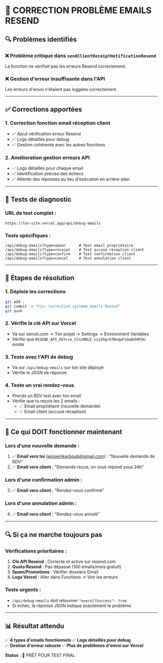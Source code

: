 # 🚨 CORRECTION PROBLÈME EMAILS RESEND

## 🔍 **Problèmes identifiés**

### ❌ **Problème critique dans `sendClientReceiptNotificationResend`**

La fonction ne vérifiait pas les erreurs Resend correctement.

### ❌ **Gestion d'erreur insuffisante dans l'API**

Les erreurs d'envoi n'étaient pas loggées correctement.

---

## ✅ **Corrections apportées**

### 1. **Correction fonction email réception client**

- ✅ Ajout vérification erreur Resend
- ✅ Logs détaillés pour debug
- ✅ Gestion cohérente avec les autres fonctions

### 2. **Amélioration gestion erreurs API**

- ✅ Logs détaillés pour chaque email
- ✅ Identification précise des échecs
- ✅ Attente des réponses au lieu d'exécution en arrière-plan

---

## 🧪 **Tests de diagnostic**

### **URL de test complet :**

```
https://ton-site.vercel.app/api/debug-emails
```

### **Tests spécifiques :**

```
/api/debug-emails?type=owner      # Test email propriétaire
/api/debug-emails?type=receipt    # Test accusé réception client
/api/debug-emails?type=confirm    # Test confirmation client
/api/debug-emails?type=cancel     # Test annulation client
```

---

## 🎯 **Étapes de résolution**

### **1. Déploie les corrections**

```bash
git add .
git commit -m "Fix: Correction système emails Resend"
git push
```

### **2. Vérifie la clé API sur Vercel**

- Va sur vercel.com → Ton projet → Settings → Environment Variables
- Vérifie que `RESEND_API_KEY=re_F2nzMDLE_vzyS9gr6fWnqwFiGwQUhMCWi` existe

### **3. Teste avec l'API de debug**

- Va sur `/api/debug-emails` sur ton site déployé
- Vérifie le JSON de réponse

### **4. Teste un vrai rendez-vous**

- Prends un RDV test avec ton email
- Vérifie que tu reçois les 2 emails :
  - ✅ Email propriétaire (nouvelle demande)
  - ✅ Email client (accusé réception)

---

## 📧 **Ce qui DOIT fonctionner maintenant**

### **Lors d'une nouvelle demande :**

1. ✅ **Email vers toi** (wissemkarboub@gmail.com) : "Nouvelle demande de RDV"
2. ✅ **Email vers client** : "Demande reçue, on vous répond sous 24h"

### **Lors d'une confirmation admin :**

3. ✅ **Email vers client** : "Rendez-vous confirmé"

### **Lors d'une annulation admin :**

4. ✅ **Email vers client** : "Rendez-vous annulé"

---

## 🔍 **Si ça ne marche toujours pas**

### **Vérifications prioritaires :**

1. **Clé API Resend** : Correcte et active sur resend.com
2. **Quota Resend** : Pas dépassé (100 emails/mois gratuit)
3. **Spam/Promotions** : Vérifier dossiers Gmail
4. **Logs Vercel** : Aller dans Functions → Voir les erreurs

### **Tests urgents :**

- `/api/debug-emails` doit retourner `"overallSuccess": true`
- Si échec, la réponse JSON indique exactement le problème

---

## 📊 **Résultat attendu**

✅ **4 types d'emails fonctionnels**
✅ **Logs détaillés pour debug**  
✅ **Gestion d'erreur robuste**
✅ **Plus de problèmes d'envoi sur Vercel**

**Status** : 🚀 PRÊT POUR TEST FINAL
